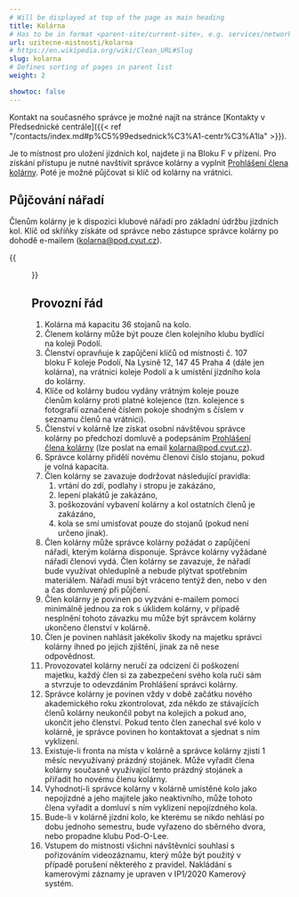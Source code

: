 ```yaml
---
# Will be displayed at top of the page as main heading
title: Kolárna
# Has to be in format <parent-site/current-site>, e.g. services/network (notice missing slash at the beginning)
url: uzitecne-mistnosti/kolarna
# https://en.wikipedia.org/wiki/Clean_URL#Slug
slug: kolarna
# Defines sorting of pages in parent list
weight: 2

showtoc: false
---
```


Kontakt na současného správce je možné najít na stránce [Kontakty v Předsednické centrále]({{< ref "/contacts/index.md#p%C5%99edsednick%C3%A1-centr%C3%A1la" >}}).

Je to místnost pro uložení jízdních kol, najdete ji na Bloku F v přízení. Pro získání přístupu je nutné navštívit správce kolárny a vyplnit [Prohlášení člena kolárny](https://wiki.pod.cvut.cz/_media/kolej/mistnosti/prohlaseni_clena_kolarny_2021.pdf). Poté je možné půjčovat si klíč od kolárny na vrátnici.

## Půjčování nářadí

Členům kolárny je k dispozici klubové nářadí pro základní údržbu jízdních kol. Klíč od skříňky získáte od správce nebo zástupce správce kolárny po dohodě e-mailem (<kolarna@pod.cvut.cz>).

{{<figure src="bike-room.jpg" alt="Bike room">}}

## Provozní řád

1. Kolárna má kapacitu 36 stojanů na kolo.
2. Členem kolárny může být pouze člen kolejního klubu bydlící na koleji Podolí. 
3. Členství opravňuje k zapůjčení klíčů od místnosti č. 107 bloku F koleje Podolí, Na Lysině 12, 147 45 Praha 4 (dále jen kolárna), na vrátnici koleje Podolí a k umístění jízdního kola do kolárny.
4. Klíče od kolárny budou vydány vrátným koleje pouze členům kolárny proti platné kolejence (tzn. kolejence s fotografií označené číslem pokoje shodným s číslem v seznamu členů na vrátnici).
5. Členství v kolárně lze získat osobní návštěvou správce kolárny po předchozí domluvě a podepsáním [Prohlášení člena kolárny](https://wiki.pod.cvut.cz/_media/kolej/mistnosti/prohlaseni_clena_kolarny_2021.pdf) (lze poslat na email <kolarna@pod.cvut.cz>).
6. Správce kolárny přidělí novému členovi číslo stojanu, pokud je volná kapacita.
7. Člen kolárny se zavazuje dodržovat následující pravidla:
    1. vrtání do zdí, podlahy i stropu je zakázáno,
    2. lepení plakátů je zakázáno,
    3. poškozování vybavení kolárny a kol ostatních členů je zakázáno,
    4. kola se smí umisťovat pouze do stojanů (pokud není určeno jinak).
8. Člen kolárny může správce kolárny požádat o zapůjčení nářadí, kterým kolárna disponuje. Správce kolárny vyžádané nářadí členovi vydá. Člen kolárny se zavazuje, že nářadí bude využívat ohleduplně a nebude plýtvat spotřebním materiálem. Nářadí musí být vráceno tentýž den, nebo v den a čas domluvený při půjčení.
9. Člen kolárny je povinen po vyzvání e-mailem pomoci minimálně jednou za rok s úklidem kolárny, v případě nesplnění tohoto závazku mu může být správcem kolárny ukončeno členství v kolárně.
10. Člen je povinen nahlásit jakékoliv škody na majetku správci kolárny ihned po jejich zjištění, jinak za ně nese odpovědnost.
11. Provozovatel kolárny neručí za odcizení či poškození majetku, každý člen si za zabezpečení svého kola ručí sám a stvrzuje to odevzdáním Prohlášení správci kolárny.
12. Správce kolárny je povinen vždy v době začátku nového akademického roku zkontrolovat, zda někdo ze stávajících členů kolárny neukončil pobyt na kolejích a pokud ano, ukončit jeho členství. Pokud tento člen zanechal své kolo v kolárně, je správce povinen ho kontaktovat a sjednat s ním vyklizení.
13. Existuje-li fronta na místa v kolárně a správce kolárny zjistí 1 měsíc nevyužívaný prázdný stojánek. Může vyřadit člena kolárny současně využívající tento prázdný stojánek a přiřadit ho novému členu kolárny.
14. Vyhodnotí-li správce kolárny v kolárně umístěné kolo jako nepojízdné a jeho majitele jako neaktivního, může tohoto člena vyřadit a domluví s ním vyklizení nepojízdného kola.
15. Bude-li v kolárně jízdní kolo, ke kterému se nikdo nehlásí po dobu jednoho semestru, bude vyřazeno do sběrného dvora, nebo propadne klubu Pod-O-Lee.
16. Vstupem do místnosti všichni návštěvníci souhlasí s pořizováním videozáznamu, který může být použitý v případě porušení některého z pravidel. Nakládání s kamerovými záznamy je upraven v IP1/2020 Kamerový systém.
